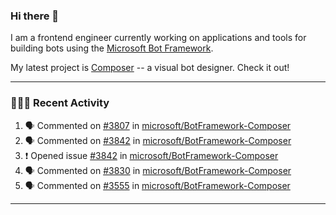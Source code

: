 ### Hi there 👋

I am a frontend engineer currently working on applications and tools for building bots using the [Microsoft Bot Framework](https://dev.botframework.com/).

My latest project is [Composer](https://github.com/microsoft/BotFramework-Composer) -- a visual bot designer. Check it out!

---

### 👨🏻‍💻 Recent Activity

<!--START_SECTION:activity-->
1. 🗣 Commented on [#3807](https://github.com//microsoft/BotFramework-Composer/issues/3807) in [microsoft/BotFramework-Composer](https://github.com//microsoft/BotFramework-Composer)
2. 🗣 Commented on [#3842](https://github.com//microsoft/BotFramework-Composer/issues/3842) in [microsoft/BotFramework-Composer](https://github.com//microsoft/BotFramework-Composer)
3. ❗️ Opened issue [#3842](https://github.com//microsoft/BotFramework-Composer/issues/3842) in [microsoft/BotFramework-Composer](https://github.com//microsoft/BotFramework-Composer)
4. 🗣 Commented on [#3830](https://github.com//microsoft/BotFramework-Composer/issues/3830) in [microsoft/BotFramework-Composer](https://github.com//microsoft/BotFramework-Composer)
5. 🗣 Commented on [#3555](https://github.com//microsoft/BotFramework-Composer/issues/3555) in [microsoft/BotFramework-Composer](https://github.com//microsoft/BotFramework-Composer)
<!--END_SECTION:activity-->

---

<!--
**a-b-r-o-w-n/a-b-r-o-w-n** is a ✨ _special_ ✨ repository because its `README.md` (this file) appears on your GitHub profile.

Here are some ideas to get you started:

- 🔭 I’m currently working on ...
- 🌱 I’m currently learning ...
- 👯 I’m looking to collaborate on ...
- 🤔 I’m looking for help with ...
- 💬 Ask me about ...
- 📫 How to reach me: ...
- 😄 Pronouns: ...
- ⚡ Fun fact: ...
-->
